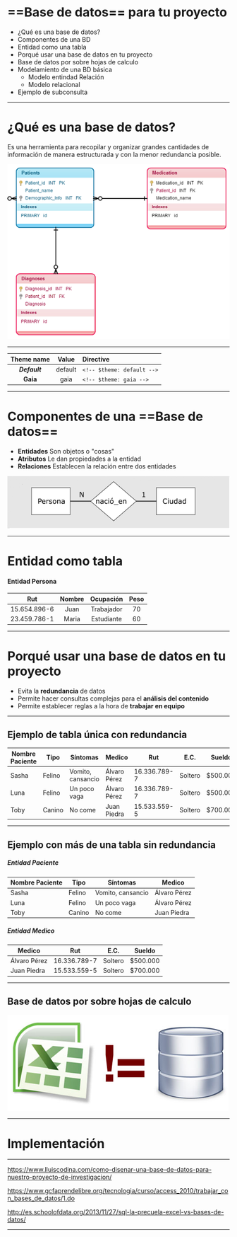 <!-- $theme: gaia -->
<!-- $size: 16:9 -->

# ==Base de datos== para tu proyecto

- ¿Qué es una base de datos?
- Componentes de una BD
- Entidad como una tabla
- Porqué usar una base de datos en tu proyecto
- Base de datos por sobre hojas de calculo
- Modelamiento de una BD básica
	- Modelo entindad Relación
	- Modelo relacional
- Ejemplo de subconsulta

---
<!-- *template: invert -->


# ¿Qué es una base de datos?

Es una herramienta para recopilar y organizar grandes cantidades de información de manera estructurada y con la menor redundancia posible.


![80% center](images/relational-database-model1.png)

---
<!-- *template: invert -->

|Theme name|Value|Directive|
|:-:|:-:|:-|
|***Default***|default|`<!-- $theme: default -->`
|**Gaia**|gaia|`<!-- $theme: gaia -->`

---


# Componentes de una ==Base de datos==

- **Entidades** Son objetos o "cosas"
- **Atributos** Le dan propiedades a la entidad
- **Relaciones** Establecen la relación entre dos entidades

![140% center](images/rel.png)

---

# Entidad como tabla



#### Entidad Persona

|Rut | Nombre | Ocupación | Peso |
|:-: | :-: | :-: | :-: |
|15.654.896-6  |   Juan     |  Trabajador | 70 |
|23.459.786-1 |    Maria   |     Estudiante | 60 

---

# Porqué usar una base de datos en tu proyecto

- Evita la **redundancia** de datos
- Permite hacer consultas complejas para el **análisis del contenido**
- Permite establecer reglas a la hora de **trabajar en equipo**

---


## Ejemplo de tabla única con redundancia

Nombre Paciente| Tipo | Síntomas | Medico | Rut | E.C. | Sueldo
-------------- | ---- | ------ | ----- | ----| ------| --------
Sasha | Felino | Vomito, cansancio | Álvaro Pérez | 16.336.789-7 | Soltero | $500.000
Luna | Felino | Un poco vaga | Álvaro Pérez | 16.336.789-7 | Soltero | $500.000
Toby | Canino | No come | Juan Piedra | 15.533.559-5 | Soltero | $700.000


---


##  Ejemplo con más de una tabla sin redundancia

##### Entidad Paciente

Nombre Paciente| Tipo | Síntomas | Medico
-------------- | ---- | ------ | -------
Sasha | Felino | Vomito, cansancio | Álvaro Pérez
Luna | Felino | Un poco vaga | Álvaro Pérez
Toby | Canino | No come | Juan Piedra


##### Entidad Medico

Medico | Rut | E.C. | Sueldo
---- | ------ | -------- | -------
Álvaro Pérez | 16.336.789-7 | Soltero | $500.000
Juan Piedra | 15.533.559-5 | Soltero | $700.000

---


## Base de datos por sobre hojas de calculo


![140% center](images/excel-worlds-most-used-database.jpg)

---


# Implementación


---

https://www.lluiscodina.com/como-disenar-una-base-de-datos-para-nuestro-proyecto-de-investigacion/

https://www.gcfaprendelibre.org/tecnologia/curso/access_2010/trabajar_con_bases_de_datos/1.do

http://es.schoolofdata.org/2013/11/27/sql-la-precuela-excel-vs-bases-de-datos/

---
